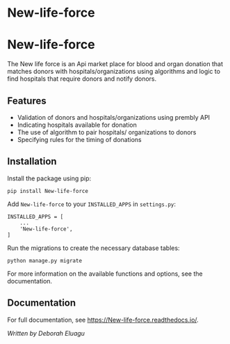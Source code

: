 # New-life-force
<h1>New-life-force</h1>

<p>The New life force is an Api market place for blood and organ donation that matches donors with hospitals/organizations using algorithms and logic to find hospitals that require donors and notify donors.</p>

<h2>Features</h2>

<ul>
  <li>Validation of donors and hospitals/organizations using prembly API</li>
  <li> Indicating hospitals available for donation</li>
  <li>The use of algorithm to pair hospitals/ organizations to donors</li>
  <li>Specifying rules for the timing of donations</li>
</ul>

<h2>Installation</h2>

<p>Install the package using pip:</p>

<pre><code>pip install New-life-force
</code></pre>

<p>Add <code>New-life-force</code> to your <code>INSTALLED_APPS</code> in <code>settings.py</code>:</p>

<pre><code>INSTALLED_APPS = [
    ...
    'New-life-force',
]
</code></pre>

<p>Run the migrations to create the necessary database tables:</p>

<pre><code>python manage.py migrate
</code></pre>



<p>For more information on the available functions and options, see the documentation.</p>

<h2>Documentation</h2>

<p>For full documentation, see <a href="#">https://New-life-force.readthedocs.io/</a>.</p>
<p><em>Written by Deborah Eluagu</em></p>
